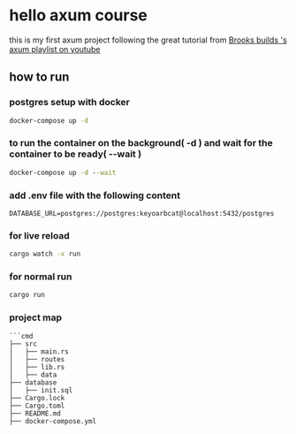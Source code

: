 # hello axum course

this is my first axum project following the great tutorial from [Brooks builds 's axum playlist on youtube](https://www.youtube.com/@BrooksBuilds)

## how to run

### postgres setup with docker

```cmd
docker-compose up -d
```

### to run the container on the background( -d ) and wait for the container to be ready( --wait )

```cmd
docker-compose up -d --wait
```

### add .env file with the following content

```env
DATABASE_URL=postgres://postgres:keyoarbcat@localhost:5432/postgres
```

### for live reload

```cmd
cargo watch -x run
```

### for normal run

```cmd
cargo run
```

### project map

    ```cmd
    ├── src
    │   ├── main.rs
    │   ├── routes
    │   ├── lib.rs
    │   ├── data
    ├── database
    │   ├── init.sql
    ├── Cargo.lock
    ├── Cargo.toml
    ├── README.md
    ├── docker-compose.yml
